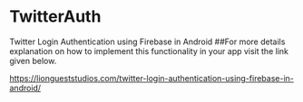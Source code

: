 # TwitterAuth
Twitter Login Authentication using Firebase in Android
##For more details explanation on how to implement this functionality in your app visit the link given below.

https://liongueststudios.com/twitter-login-authentication-using-firebase-in-android/

